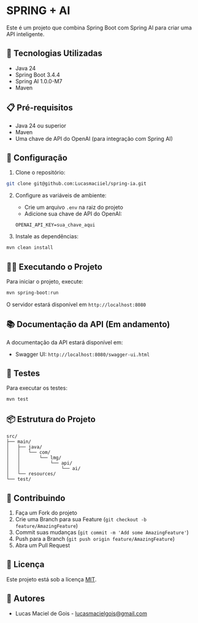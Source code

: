 # SPRING + AI

Este é um projeto que combina Spring Boot com Spring AI para criar uma API inteligente.

## 🚀 Tecnologias Utilizadas

- Java 24
- Spring Boot 3.4.4
- Spring AI 1.0.0-M7
- Maven

## 📋 Pré-requisitos

- Java 24 ou superior
- Maven
- Uma chave de API do OpenAI (para integração com Spring AI)

## 🔧 Configuração

1. Clone o repositório:
```bash
git clone git@github.com:Lucasmaciiel/spring-ia.git
```

2. Configure as variáveis de ambiente:
   - Crie um arquivo `.env` na raiz do projeto
   - Adicione sua chave de API do OpenAI:
   ```
   OPENAI_API_KEY=sua_chave_aqui
   ```

3. Instale as dependências:
```bash
mvn clean install
```

## 🏃‍♂️ Executando o Projeto

Para iniciar o projeto, execute:

```bash
mvn spring-boot:run
```

O servidor estará disponível em `http://localhost:8080`

## 📚 Documentação da API (Em andamento)

A documentação da API estará disponível em:
- Swagger UI: `http://localhost:8080/swagger-ui.html`

## 🧪 Testes

Para executar os testes:

```bash
mvn test
```

## 📦 Estrutura do Projeto

```
src/
├── main/
│   ├── java/
│   │   └── com/
│   │       └── lmg/
│   │           └── api/
│   │               └── ai/
│   └── resources/
└── test/
```

## 🤝 Contribuindo

1. Faça um Fork do projeto
2. Crie uma Branch para sua Feature (`git checkout -b feature/AmazingFeature`)
3. Commit suas mudanças (`git commit -m 'Add some AmazingFeature'`)
4. Push para a Branch (`git push origin feature/AmazingFeature`)
5. Abra um Pull Request

## 📝 Licença

Este projeto está sob a licença [MIT](LICENSE).

## 👥 Autores

- Lucas Maciel de Gois - lucasmacielgois@gmail.com
